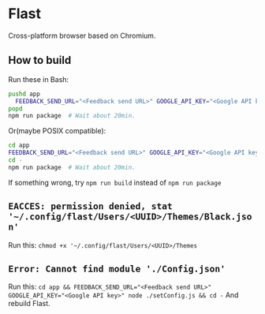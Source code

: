 # Flast
Cross-platform browser based on Chromium.

## How to build
Run these in Bash:
```bash
pushd app
  FEEDBACK_SEND_URL="<Feedback send URL>" GOOGLE_API_KEY="<Google API key>" node ./setConfig.js
popd
npm run package  # Wait about 20min.
```

Or(maybe POSIX compatible):
```sh
cd app
FEEDBACK_SEND_URL="<Feedback send URL>" GOOGLE_API_KEY="<Google API key>" node ./setConfig.js
cd -
npm run package  # Wait about 20min.
```

If something wrong, try `npm run build` instead of `npm run package`

## `EACCES: permission denied, stat '~/.config/flast/Users/<UUID>/Themes/Black.json'`
Run this: `chmod +x '~/.config/flast/Users/<UUID>/Themes`

## `Error: Cannot find module './Config.json'`
Run this: `cd app && FEEDBACK_SEND_URL="<Feedback send URL>" GOOGLE_API_KEY="<Google API key>" node ./setConfig.js && cd -`
And rebuild Flast.
